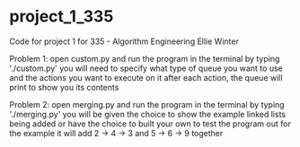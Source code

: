 # project_1_335
Code for project 1 for 335 - Algorithm Engineering 
Ellie Winter 

Problem 1:
    open custom.py and run the program in the terminal by typing './custom.py'
    you will need to specify what type of queue you want to use and the actions you want to execute on it
    after each action, the queue will print to show you its contents 

Problem 2: 
    open merging.py and run the program in the terminal by typing './merging.py'
    you will be given the choice to show the example linked lists being added or 
    have the choice to built your own to test the program out
    for the example it will add 2 -> 4 -> 3 and 5 -> 6 -> 9 together